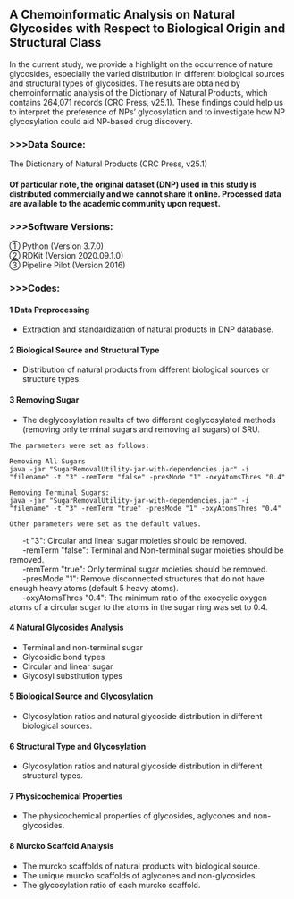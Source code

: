 ## A Chemoinformatic Analysis on Natural Glycosides with Respect to Biological Origin and Structural Class

In the current study, we provide a highlight on the occurrence of nature glycosides, especially the varied distribution in different biological sources and structural types of glycosides. The results are obtained by chemoinformatic analysis of the Dictionary of Natural Products, which contains 264,071 records (CRC Press, v25.1). These findings could help us to interpret the preference of NPs’ glycosylation and to investigate how NP glycosylation could aid NP-based drug discovery.

### >>>Data Source:
The Dictionary of Natural Products (CRC Press, v25.1)

<h4>Of particular note, the original dataset (DNP) used in this study is distributed commercially and we cannot share it online. Processed data are available to the academic community upon request.</h4>

### >>>Software Versions:
① Python (Version 3.7.0) <br>
② RDKit (Version 2020.09.1.0) <br> 
③ Pipeline Pilot (Version 2016) <br>

### >>>Codes:
<h4> 1 Data Preprocessing </h4>

- Extraction and standardization of natural products in DNP database. 

<h4> 2 Biological Source and Structural Type </h4>

- Distribution of natural products from different biological sources or structure types.

<h4> 3 Removing Sugar </h4>

- The deglycosylation results of two different deglycosylated methods (removing only terminal sugars and removing all sugars) of SRU.<br>

```
The parameters were set as follows: 

Removing All Sugars
java -jar "SugarRemovalUtility-jar-with-dependencies.jar" -i "filename" -t "3" -remTerm "false" -presMode "1" -oxyAtomsThres "0.4"

Removing Terminal Sugars:
java -jar "SugarRemovalUtility-jar-with-dependencies.jar" -i "filename" -t "3" -remTerm "true" -presMode "1" -oxyAtomsThres "0.4"

Other parameters were set as the default values.
```

&nbsp;&nbsp;&nbsp;&nbsp;&nbsp; -t "3": Circular and linear sugar moieties should be removed. <br>
&nbsp;&nbsp;&nbsp;&nbsp;&nbsp; -remTerm "false": Terminal and Non-terminal sugar moieties should be removed. <br>
&nbsp;&nbsp;&nbsp;&nbsp;&nbsp; -remTerm "true": Only terminal sugar moieties should be removed. <br>
&nbsp;&nbsp;&nbsp;&nbsp;&nbsp; -presMode "1": Remove disconnected structures that do not have enough heavy atoms (default 5 heavy atoms). <br>
&nbsp;&nbsp;&nbsp;&nbsp;&nbsp; -oxyAtomsThres "0.4": The minimum ratio of the exocyclic oxygen atoms of a circular sugar to the atoms in the sugar ring was set to 0.4. <br>

<h4> 4 Natural Glycosides Analysis </h4>

- Terminal and non-terminal sugar <br>
- Glycosidic bond types <br>
- Circular and linear sugar <br>
- Glycosyl substitution types <br>

<h4> 5 Biological Source and Glycosylation </h4>

- Glycosylation ratios and natural glycoside distribution in different biological sources.

<h4> 6 Structural Type and Glycosylation </h4>

- Glycosylation ratios and natural glycoside distribution in different structural types.

<h4> 7 Physicochemical Properties </h4>

- The physicochemical properties of glycosides, aglycones and non-glycosides.

<h4> 8 Murcko Scaffold Analysis </h4>

 - The murcko scaffolds of natural products with biological source.
 - The unique murcko scaffolds of aglycones and non-glycosides.
 - The glycosylation ratio of each murcko scaffold.
